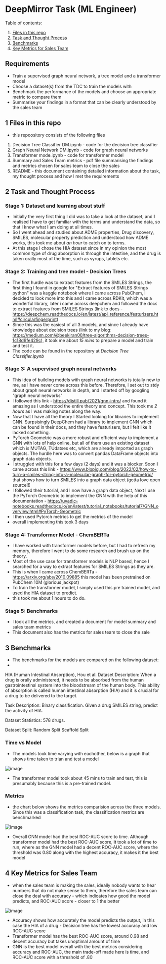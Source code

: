 # DeepMirror Task (ML Engineer)

Table of contents:

1. [Files in this repo](#1-files-in-this-repo)
2. [Task and Thought Process](#2-task-and-thought-process)
3. [Benchmarks](#3-benchmarks)
4. [Key Metrics for Sales Team](#4-key-metrics-for-sales-team)

## Requirements
* Train a supervised graph neural network, a tree model and a transformer model
* Choose a dataset(s) from the TDC to train the models with
* Benchmark the performance of the models and choose an appropriate metric to compare them
* Summarise your findings in a format that can be clearly understood by the sales team

## 1 Files in this repo

* this repoository consists of the following files

1. Decision Tree Classifier DM.ipynb - code for the decision tree classifier
2. Graph Neural Network DM.ipynb - code for graph neural networks
3. Transformer mode.ipynb - code for transformer model
4. Summary and Sales Team metrics - pdf file summarising the findings and metrics chosen for sales team to close the sales
5. README - this document containing detailed information about the task, my thought process and how I met the requirements

## 2 Task and Thought Process

### Stage 1: Dataset and learning about stuff
* Initially the very first thing I did was to take a look at the dataset, and I realised I have to get familiar with the terms and understand the data, so that I know what I am doing at all times.  
* So I went ahead and studied about ADME properties, Drug discovery, SMILES, molecular property prediction and understood how ADME works, this took me about *an hour* to catch on to terms.  
* At this stage I chose the HIA dataset since in my opinion the most common type of drug absorption is through the intestine, and the drug is taken orally most of the time, such as syrups, tablets etc.

### Stage 2: Training and tree model - Decision Trees
* The first hurdle was to extract features from the SMILES Strings, the first thing I found in google for "Extract features of SMILES Strings python" was a kaggle notebook where I came across PubChem, I decided to look more into this and I came across RDKit, which was a wonderful library, later i came across deepchem and followed the docs to extract features from SMILES Strings (link to docs - https://deepchem.readthedocs.io/en/latest/api_reference/featurizers.html#circularfingerprint)
* Since this was the easiest of all 3 models, and since I already have knowledge about decision trees (link to my blog: https://medium.com/@beekiran00/tree-algorithms-decision-trees-1c18d9fe429c), it took me about *15 mins* to prepare a model and train and test it.
* The code can be found in the repository at *Decision Tree Classifier.ipynb*

### Stage 3: A supervised graph neural networks
* This idea of building models with graph neural networks is totally new to me, as I have never come across this before. Therefore, I set out to stdy about graph neural networks in depth, and I started off by googling "graph neural networks"
* I followed this link - https://distill.pub/2021/gnn-intro/ and found it amazing as I understood the entire theory and concept. This took me *2 hours* as I was making notes along the way.
* Now that I have all the theory I Started looking for libraries to implement GNN. Surpsisingly DeepChem had a library to implement GNN which can be found in their docs, and they have featurisers, but I felt like it lacked something.
* PyTorch Geometric was a more robust and efficient way to implement a GNN with lots of help online, but all of them use an existing dataset which is MUTAG, TUdatses etc, which are already imported as graph objects. The hurdle here was to convert pandas DataFrame objects into graph data objects.
* I struggled with this for a few days (2 days) and it was a blocker. Soon I came across this link - https://www.blopig.com/blog/2022/02/how-to-turn-a-smiles-string-into-a-molecular-graph-for-pytorch-geometric/ that shows how to turn SMILES into a graph data object (gotta love open source!!)
* I followed their tutorial, and I now have a graph data object, Next I use the PyTorch Geometric to implement the GNN with the help of this documentation - https://uvadlc-notebooks.readthedocs.io/en/latest/tutorial_notebooks/tutorial7/GNN_overview.html#PyTorch-Geometric
* I then used Pytorch metrics to get the metrics of the model
* overall implementing this took 3 days

### Stage 4: Transformer Model - ChemBERTa
* I have worked with transformer models before, but I had to refresh my memory, therefore I went to do some research and brush up on the theory.
* Most of the use case for transformer models is NLP based, hence I searched for a way to extract features for SMILES Strings as they are.
* This is when I came across ChemBERTa - https://arxiv.org/abs/2010.09885 this model has been pretrained on PubChem 10M (glorious jackpot)
* To train the transformer model, I simply used this pre trained model, and used the HIA dataset to predict.
* this took me about 1 hours to do do.

### Stage 5: Benchmarks
* I took all the metrics, and created a document for model summary and sales team metrics
* This document also has the metrics for sales team to close the sale


## 3 Benchmarks

* The benchmarks for the models are compared on the following dataset:
* 
HIA (Human Intestinal Absorption), Hou et al.
Dataset Description: When a drug is orally administered, it needs to be absorbed from the human gastrointestinal system into the bloodstream of the human body. This ability of absorption is called human intestinal absorption (HIA) and it is crucial for a drug to be delivered to the target.

Task Description: Binary classification. Given a drug SMILES string, predict the activity of HIA.

Dataset Statistics: 578 drugs.

Dataset Split: Random Split Scaffold Split

### Time vs Model

* The models took time varying with eachother, below is a graph that shows time taken to trian and test a model


![image](https://user-images.githubusercontent.com/63056373/208525051-28882e50-c605-46c2-a69b-6e4b84aeac8a.png)

* The transformer model took about 45 mins to train and test, this is presumably because this is a pre-trained model.

### Metrics

* the chart below shows the metrics comparision across the three models. Since this was a classification task, the classification metrics are benchmarked


![image](https://user-images.githubusercontent.com/63056373/208525339-b54841c9-a237-41b8-961c-ce6cbb74076d.png)

* Overall GNN model had the best ROC-AUC score to time. Although transformer model had the best ROC-AUC score, it took a lot of time to run, where as the GNN model had a decent ROC-AUC score, where the threshold was 0.80 along with the highest accuracy, it makes it the best model

## 4 Key Metrics for Sales Team
* when the sales team is making the sales, ideally nobody wants to hear numbers that do not make sense to them, therefore the sales team can close the deal with accuracy - which indicates how good the model predicts, and ROC-AUC score - closer to 1 the better 


![image](https://user-images.githubusercontent.com/63056373/208525782-7263daba-6557-4e2c-bec3-6207f13b88de.png)

* Accuracy shows how accurately the model predicts the output, in this case the HIA of
a drug - Decision tree has the lowest accuracy and low ROC-AUC score
* Transformer model has the best ROC-AUC score, around 0.98 and decent accuracy
but takes unoptimal amount of time
* GNN is the best model overall with the best metrics considering accuracy and
ROC-AUC, the main trade-off made here is time, and ROC-AUC score with a
threshold of .80



